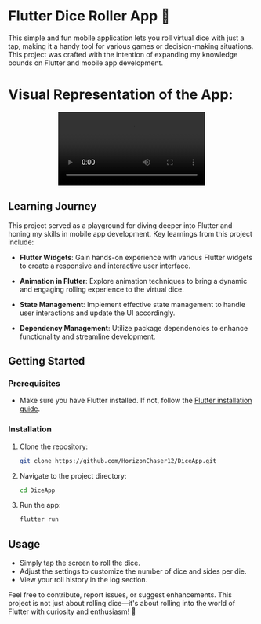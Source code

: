 # Flutter Dice Roller App 🎲 

This simple and fun mobile application lets you roll virtual dice with just a tap, making it a handy tool for various games or decision-making situations. 
This project was crafted with the intention of expanding my knowledge bounds on Flutter and mobile app development.

# Visual Representation of the App:

<div align="center">
<video src ="https://github.com/HorizonChaser12/DiceApp/assets/78254378/9e6977fe-78c2-4e8b-8f9a-21c8d140a5b0">
</div>

## Learning Journey

This project served as a playground for diving deeper into Flutter and honing my skills in mobile app development. Key learnings from this project include:

- **Flutter Widgets**: Gain hands-on experience with various Flutter widgets to create a responsive and interactive user interface.

- **Animation in Flutter**: Explore animation techniques to bring a dynamic and engaging rolling experience to the virtual dice.

- **State Management**: Implement effective state management to handle user interactions and update the UI accordingly.

- **Dependency Management**: Utilize package dependencies to enhance functionality and streamline development.

## Getting Started

### Prerequisites

- Make sure you have Flutter installed. If not, follow the [Flutter installation guide](https://flutter.dev/docs/get-started/install).

### Installation

1. Clone the repository:

    ```bash
    git clone https://github.com/HorizonChaser12/DiceApp.git
    ```

2. Navigate to the project directory:

    ```bash
    cd DiceApp
    ```

3. Run the app:

    ```bash
    flutter run
    ```

## Usage

- Simply tap the screen to roll the dice.
- Adjust the settings to customize the number of dice and sides per die.
- View your roll history in the log section.

Feel free to contribute, report issues, or suggest enhancements. This project is not just about rolling dice—it's about rolling into the world of Flutter with curiosity and enthusiasm! 🚀
